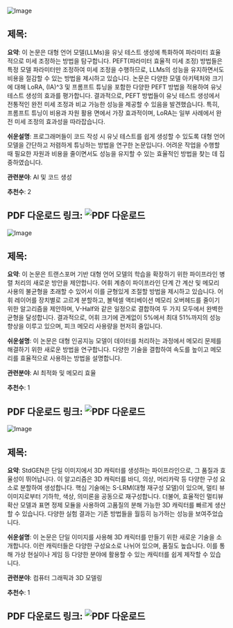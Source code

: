 ![Image](https://cdn-thumbnails.huggingface.co/social-thumbnails/papers/2411.02462.png)
## 제목:
**요약**:
이 논문은 대형 언어 모델(LLMs)을 유닛 테스트 생성에 특화하여 파라미터 효율적으로 미세 조정하는 방법을 탐구합니다. PEFT(파라미터 효율적 미세 조정) 방법들은 특정 모델 파라미터만 조정하여 미세 조정을 수행하므로, LLMs의 성능을 유지하면서도 비용을 절감할 수 있는 방법을 제시하고 있습니다. 논문은 다양한 모델 아키텍처와 크기에 대해 LoRA, (IA)^3 및 프롬프트 튜닝을 포함한 다양한 PEFT 방법을 적용하여 유닛 테스트 생성의 효과를 평가합니다. 결과적으로, PEFT 방법들이 유닛 테스트 생성에서 전통적인 완전 미세 조정과 비교 가능한 성능을 제공할 수 있음을 발견했습니다. 특히, 프롬프트 튜닝이 비용과 자원 활용 면에서 가장 효과적이며, LoRA는 일부 사례에서 완전 미세 조정의 효과성을 따라잡습니다.

**쉬운설명**:
프로그래머들이 코드 작성 시 유닛 테스트를 쉽게 생성할 수 있도록 대형 언어 모델을 간단하고 저렴하게 튜닝하는 방법을 연구한 논문입니다. 어려운 작업을 수행할 때 필요한 자원과 비용을 줄이면서도 성능을 유지할 수 있는 효율적인 방법을 찾는 데 집중하였습니다.

**관련분야**:
AI 및 코드 생성

**추천수**:
2

**PDF 다운로드 링크**: ![PDF 다운로드](https://arxiv.org/pdf/2411.02462)
---

![Image](https://cdn-thumbnails.huggingface.co/social-thumbnails/papers/2411.05288.png)
## 제목:
**요약**:
이 논문은 트랜스포머 기반 대형 언어 모델의 학습을 확장하기 위한 파이프라인 병렬 처리의 새로운 방안을 제안합니다. 어휘 계층이 파이프라인 단계 간 계산 및 메모리 사용의 불균형을 초래할 수 있어서 이를 균형있게 조절할 방법을 제시하고 있습니다. 어휘 레이어를 장치별로 고르게 분할하고, 볼텍셀 액티베이션 메모리 오버헤드를 줄이기 위한 알고리즘을 제안하며, V-Half와 같은 일정으로 결합하여 두 가지 모두에서 완벽한 균형을 달성합니다. 결과적으로, 어휘 크기에 관계없이 5%에서 최대 51%까지의 성능 향상을 이루고 있으며, 피크 메모리 사용량을 현저히 줄입니다.

**쉬운설명**:
이 논문은 대형 인공지능 모델이 데이터를 처리하는 과정에서 메모리 문제를 해결하기 위한 새로운 방법을 연구합니다. 다양한 기술을 결합하여 속도를 높이고 메모리를 효율적으로 사용하는 방법을 설명합니다.

**관련분야**:
AI 최적화 및 메모리 효율

**추천수**:
1

**PDF 다운로드 링크**: ![PDF 다운로드](https://arxiv.org/pdf/2411.05288)
---

![Image](https://avatars.githubusercontent.com/u/61186919)
## 제목:
**요약**:
StdGEN은 단일 이미지에서 3D 캐릭터를 생성하는 파이프라인으로, 그 품질과 효율성이 뛰어납니다. 이 알고리즘은 3D 캐릭터를 바디, 의상, 머리카락 등 다양한 구성 요소로 분할하여 생성합니다. 핵심 기술에는 S-LRM(대형 재구성 모델)이 있으며, 멀티 뷰 이미지로부터 기하학, 색상, 의미론을 공동으로 재구성합니다. 더불어, 효율적인 멀티뷰 확산 모델과 표면 정제 모듈을 사용하여 고품질의 분해 가능한 3D 캐릭터를 빠르게 생산할 수 있습니다. 다양한 실험 결과는 기존 방법들을 월등히 능가하는 성능을 보여주었습니다.

**쉬운설명**:
이 논문은 단일 이미지를 사용해 3D 캐릭터를 만들기 위한 새로운 기술을 소개합니다. 이런 캐릭터들은 다양한 구성요소로 나뉘어 있으며, 품질도 높습니다. 이를 통해 가상 현실이나 게임 등 다양한 분야에 활용할 수 있는 캐릭터를 쉽게 제작할 수 있습니다.

**관련분야**:
컴퓨터 그래픽과 3D 모델링

**추천수**:
1

**PDF 다운로드 링크**: ![PDF 다운로드](https://arxiv.org/pdf/2411.05738)
---
